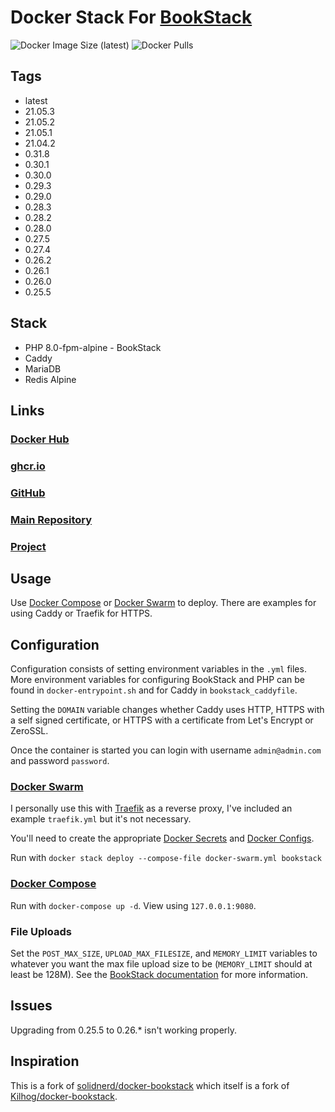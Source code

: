 # Docker Stack For [BookStack](https://github.com/BookStackApp/BookStack)

![Docker Image Size (latest)](https://img.shields.io/docker/image-size/zeigren/bookstack/latest)
![Docker Pulls](https://img.shields.io/docker/pulls/zeigren/bookstack)

## Tags

- latest
- 21.05.3
- 21.05.2
- 21.05.1
- 21.04.2
- 0.31.8
- 0.30.1
- 0.30.0
- 0.29.3
- 0.29.0
- 0.28.3
- 0.28.2
- 0.28.0
- 0.27.5
- 0.27.4
- 0.26.2
- 0.26.1
- 0.26.0
- 0.25.5

## Stack

- PHP 8.0-fpm-alpine - BookStack
- Caddy
- MariaDB
- Redis Alpine

## Links

### [Docker Hub](https://hub.docker.com/r/zeigren/bookstack)

### [ghcr.io](https://ghcr.io/zeigren/bookstack_docker)

### [GitHub](https://github.com/Zeigren/bookstack_docker)

### [Main Repository](https://phabricator.kairohm.dev/diffusion/4/)

### [Project](https://phabricator.kairohm.dev/project/view/36/)

## Usage

Use [Docker Compose](https://docs.docker.com/compose/) or [Docker Swarm](https://docs.docker.com/engine/swarm/) to deploy. There are examples for using Caddy or Traefik for HTTPS.

## Configuration

Configuration consists of setting environment variables in the `.yml` files. More environment variables for configuring BookStack and PHP can be found in `docker-entrypoint.sh` and for Caddy in `bookstack_caddyfile`.

Setting the `DOMAIN` variable changes whether Caddy uses HTTP, HTTPS with a self signed certificate, or HTTPS with a certificate from Let's Encrypt or ZeroSSL.

Once the container is started you can login with username `admin@admin.com` and password `password`.

### [Docker Swarm](https://docs.docker.com/engine/swarm/)

I personally use this with [Traefik](https://traefik.io/) as a reverse proxy, I've included an example `traefik.yml` but it's not necessary.

You'll need to create the appropriate [Docker Secrets](https://docs.docker.com/engine/swarm/secrets/) and [Docker Configs](https://docs.docker.com/engine/swarm/configs/).

Run with `docker stack deploy --compose-file docker-swarm.yml bookstack`

### [Docker Compose](https://docs.docker.com/compose/)

Run with `docker-compose up -d`. View using `127.0.0.1:9080`.

### File Uploads

Set the `POST_MAX_SIZE`, `UPLOAD_MAX_FILESIZE`, and `MEMORY_LIMIT` variables to whatever you want the max file upload size to be (`MEMORY_LIMIT` should at least be 128M). See the [BookStack documentation](https://www.bookstackapp.com/docs/admin/upload-config) for more information.

## Issues

Upgrading from 0.25.5 to 0.26.* isn't working properly.

## Inspiration

This is a fork of [solidnerd/docker-bookstack](https://github.com/solidnerd/docker-bookstack) which itself is a fork of [Kilhog/docker-bookstack](https://github.com/Kilhog/docker-bookstack).
